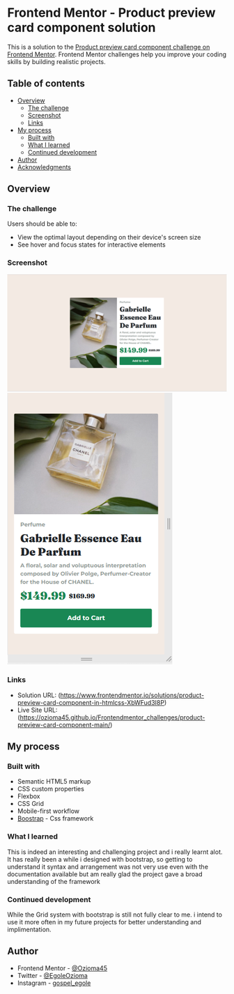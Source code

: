 # Frontend Mentor - Product preview card component solution

This is a solution to the [Product preview card component challenge on Frontend Mentor](https://www.frontendmentor.io/challenges/product-preview-card-component-GO7UmttRfa). Frontend Mentor challenges help you improve your coding skills by building realistic projects. 

## Table of contents

- [Overview](#overview)
  - [The challenge](#the-challenge)
  - [Screenshot](#screenshot)
  - [Links](#links)
- [My process](#my-process)
  - [Built with](#built-with)
  - [What I learned](#what-i-learned)
  - [Continued development](#continued-development)
- [Author](#author)
- [Acknowledgments](#acknowledgments)

## Overview

### The challenge

Users should be able to:

- View the optimal layout depending on their device's screen size
- See hover and focus states for interactive elements

### Screenshot

![](images/Desktop_view.png)
![](images/mobile_view.png)


### Links

- Solution URL: (https://www.frontendmentor.io/solutions/product-preview-card-component-in-htmlcss-XbWFud3I8P)
- Live Site URL:(https://ozioma45.github.io/Frontendmentor_challenges/product-preview-card-component-main/)

## My process

### Built with

- Semantic HTML5 markup
- CSS custom properties
- Flexbox
- CSS Grid
- Mobile-first workflow
- [Boostrap](https://getbootstrap.com/docs/5.0/) - Css framework

### What I learned

This is indeed an interesting and challenging project and i really learnt alot. It has really been a while i designed with bootstrap, so getting to understand it syntax and arrangement was not very use even with the documentation available but am really glad the project gave a broad understanding of the framework

### Continued development

While the Grid system with bootstrap is still not fully clear to me. i intend to use it more often in my future projects for better understanding and implimentation.

## Author

- Frontend Mentor - [@Ozioma45](https://www.frontendmentor.io/profile/Ozioma45)
- Twitter - [@EgoleOzioma](https://www.twitter.com/EgoleOzioma)
- Instagram - [gospel_egole](https://www.instagram.com/gospel_egole)
